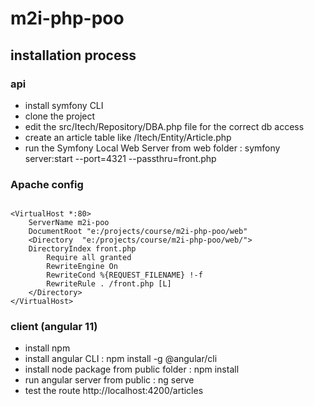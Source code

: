# m2i-php-poo

## installation process

### api
- install symfony CLI
- clone the project
- edit the src/Itech/Repository/DBA.php file for the correct db access
- create an article table like /Itech/Entity/Article.php
- run the Symfony Local Web Server from web folder : symfony server:start --port=4321 --passthru=front.php

### Apache config
```

<VirtualHost *:80>
    ServerName m2i-poo
    DocumentRoot "e:/projects/course/m2i-php-poo/web"
    <Directory  "e:/projects/course/m2i-php-poo/web/">
    DirectoryIndex front.php
        Require all granted
        RewriteEngine On
        RewriteCond %{REQUEST_FILENAME} !-f
        RewriteRule . /front.php [L]
    </Directory>
</VirtualHost>

```

### client (angular 11)
- install npm
- install angular CLI : npm install -g @angular/cli
- install node package from public folder : npm install
- run angular server from public : ng serve
- test the route http://localhost:4200/articles 
